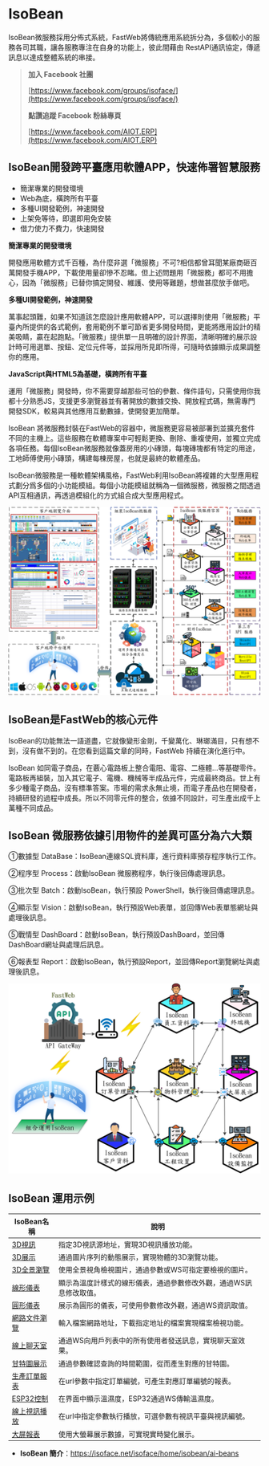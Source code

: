 # IsoBean
IsoBean微服務採用分佈式系統，FastWeb將傳統應用系統拆分為，多個較小的服務各司其職，讓各服務專注在自身的功能上，彼此間藉由 RestAPI通訊協定，傳遞訊息以達成整體系統的串接。

> **加入 Facebook 社團**
>
> [https://www.facebook.com/groups/isoface/](https://www.facebook.com/groups/isoface/)
> 
> **點讚追蹤 Facebook 粉絲專頁**
> 
> [https://www.facebook.com/AIOT.ERP](https://www.facebook.com/AIOT.ERP)

## IsoBean開發跨平臺應用軟體APP，快速佈署智慧服務

* 簡潔專業的開發環境
* Web為底，橫跨所有平臺
* 多種UI開發範例，神速開發
* 上架免等待，即選即用免安裝
* 借力使力不費力，快速開發

**簡潔專業的開發環境**

開發應用軟體方式千百種，為什麼非選「微服務」不可?相信都曾耳聞某廠商砸百萬開發手機APP，下載使用量卻慘不忍睹。但上述問題用「微服務」都可不用擔心，因為「微服務」已替你搞定開發、維護、使用等難題，想做甚麼放手做吧。

**多種UI開發範例，神速開發**

萬事起頭難，如果不知道該怎麼設計應用軟體APP，可以選擇則使用「微服務」平臺內所提供的各式範例，套用範例不單可節省更多開發時間，更能將應用設計的精美吸睛，贏在起跑點。「微服務」提供單一且明確的設計界面，清晰明確的展示設計時可用選單、按鈕、定位元件等，並採用所見即所得，可隨時依據顯示成果調整你的應用。

**JavaScript與HTML5為基礎，橫跨所有平臺**

運用「微服務」開發時，你不需要穿越那些可怕的參數、條件語句，只需使用你我都十分熟悉JS，支援更多瀏覽器並有著開放的數據交換、開放程式碼，無需專門開發SDK，較易與其他應用互動數據，使開發更加簡單。


IsoBean 將微服務封裝在FastWeb的容器中，微服務更容易被部署到並擴充套件不同的主機上。這些服務在軟體專案中可輕鬆更換、刪除、重複使用，並獨立完成各項任務。每個IsoBean微服務就像蓋房用的小磚頭，每塊磚塊都有特定的用途，工地師傅使用小磚頭，構建每棟房屋，也就是最終的軟體產品。

IsoBean微服務是一種軟體架構風格，FastWeb利用IsoBean將複雜的大型應用程式劃分爲多個的小功能模組。每個小功能模組就稱為一個微服務，微服務之間透過API互相通訊，再透過模組化的方式組合成大型應用程式。

![](images/bean_04.png)

## IsoBean是FastWeb的核心元件

IsoBean的功能無法一語道盡，它就像變形金剛，千變萬化、琳瑯滿目，只有想不到，沒有做不到的。在您看到這篇文章的同時，FastWeb 持續在演化進行中。

IsoBean 如同電子商品，在覈心電路板上整合電阻、電容、二極體...等基礎零件。電路板再組裝，加入其它電子、電機、機械等半成品元件，完成最終商品。世上有多少種電子商品，沒有標準答案。市場的需求永無止境，而電子產品也在開發者，持續研發的過程中成長。所以不同零元件的整合，依據不同設計，可生產出成千上萬種不同成品。

## IsoBean 微服務依據引用物件的差異可區分為六大類

①數據型 DataBase：IsoBean連線SQL資料庫，進行資料庫預存程序執行工作。

②程序型 Process：啟動IsoBean 微服務程序，執行後回傳處理訊息。

③批次型 Batch：啟動IsoBean，執行預設 PowerShell，執行後回傳處理訊息。

④顯示型 Vision：啟動IsoBean，執行預設Web表單，並回傳Web表單態網址與處理後訊息。

⑤戰情型 DashBoard：啟動IsoBean，執行預設DashBoard，並回傳DashBoard網址與處理后訊息。

⑥報表型 Report：啟動IsoBean，執行預設Report，並回傳Report瀏覽網址與處理後訊息。

![](images/bean_03.png)

## IsoBean 運用示例

|IsoBean名稱|說明|
|---|----|
|[3D視訊](https://web.diylogi.com/?isobean=ib_wb-vis-0024_3dvideo&userkey=d795b2b5-67c0-4674-9961-4aa574311c8d)|指定3D視訊源地址，實現3D視訊播放功能。|
|[3D展示](https://web.diylogi.com/?isobean=ib_wb-vis-0023_3dview&userkey=d795b2b5-67c0-4674-9961-4aa574311c8d)|通過圖片序列的動態展示，實現物體的3D瀏覽功能。|
|[3D全景瀏覽](https://web.diylogi.com/?isobean=ib_wb-vis-0022_3dangle&userkey=d795b2b5-67c0-4674-9961-4aa574311c8d)|使用全景視角檢視圖片，通過參數或WS可指定要檢視的圖片。|
|[線形儀表](https://web.diylogi.com/?isobean=ib_wb-vis-0012_lineargauge&userkey=d795b2b5-67c0-4674-9961-4aa574311c8d)|顯示為溫度計樣式的線形儀表，通過參數修改外觀，通過WS訊息修改取值。|
|[圓形儀表](https://web.diylogi.com/?isobean=ib_wb-vis-0011_radialgauge&userkey=d795b2b5-67c0-4674-9961-4aa574311c8d&demo=1)|展示為圓形的儀表，可使用參數修改外觀，通過WS資訊取值。|
|[網路文件瀏覽](https://web.diylogi.com/?isobean=ib_wb-vis-0010_online_document&userkey=d795b2b5-67c0-4674-9961-4aa574311c8d)|輸入檔案網路地址，下載指定地址的檔案實現檔案檢視功能。|
|[線上聊天室](https://web.diylogi.com/?isobean=ib_wb-vis-0008_chatroom&userkey=d795b2b5-67c0-4674-9961-4aa574311c8d)|通過WS向用戶列表中的所有使用者發送訊息，實現聊天室效果。|
|[甘特圖展示](https://web.diylogi.com/?isobean=ib_wb-vis-0006_ganttchart&userkey=d795b2b5-67c0-4674-9961-4aa574311c8d)|通過參數確認查詢的時間範圍，從而產生對應的甘特圖。|
|[生產訂單報表](https://web.diylogi.com/?isobean=ib_nb-rep-0002_report_mancontact&userkey=d795b2b5-67c0-4674-9961-4aa574311c8d)|在url參數中指定訂單編號，可產生對應訂單編號的報表。|
|[ESP32控制](https://web.diylogi.com/?isobean=ib_wb-vis-0003_esp32-led-dht&userkey=d795b2b5-67c0-4674-9961-4aa574311c8d)|在界面中顯示溫濕度，ESP32通過WS傳輸溫濕度。|
|[線上視訊播放](https://web.diylogi.com/?isobean=ib_nb-vis-0001_player&userkey=d795b2b5-67c0-4674-9961-4aa574311c8d)|在url中指定參數執行播放，可選參數有視訊平臺與視訊編號。|
|[大屏報表](https://web.diylogi.com/?isobean=ib_wb-das-0001_dashboard_demo1&userkey=d795b2b5-67c0-4674-9961-4aa574311c8d)|使用大螢幕展示數據，可實現實時變化展示。|

* **IsoBean 簡介**：https://isoface.net/isoface/home/isobean/ai-beans